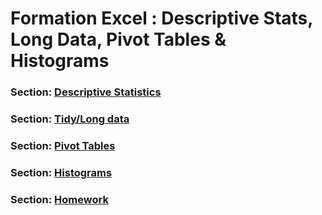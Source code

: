 # Formation Excel : Descriptive Stats, Long Data, Pivot Tables & Histograms

### Section: [Descriptive Statistics](DescriptiveStats.md)

### Section: [Tidy/Long data](TidyData.md)

### Section: [Pivot Tables](PivotTables.md)

### Section: [Histograms](Histograms.md)

### Section: [Homework](Homework.md)
